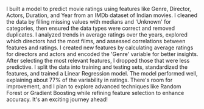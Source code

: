 I built a model to predict movie ratings using features like Genre, Director, Actors, Duration, and Year from an IMDb dataset of Indian movies.
I cleaned the data by filling missing values with medians and 'Unknown' for categories, then ensured the data types were correct and removed duplicates. I analyzed trends in average ratings over the years, explored which directors had the most films, and assessed correlations between features and ratings.
I created new features by calculating average ratings for directors and actors and encoded the 'Genre' variable for better insights. After selecting the most relevant features, I dropped those that were less predictive.
I split the data into training and testing sets, standardized the features, and trained a Linear Regression model. The model performed well, explaining about 77% of the variability in ratings.
There's room for improvement, and I plan to explore advanced techniques like Random Forest or Gradient Boosting while refining feature selection to enhance accuracy. It's an exciting journey ahead!